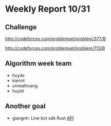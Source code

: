# Weekly Report 10/31

## Challenge

http://codeforces.com/problemset/problem/377/B

http://codeforces.com/problemset/problem/713/B

## Algorithm week team
- huydx
- kiennt
- unrealhoang
- huytd

## Another goal

- giangnh: Line bot sdk Rust [API](https://devdocs.line.me/en/)
